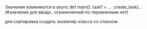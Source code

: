 Значения изменяются в async def main():
  task1 = ... .create_task(...(#значения для ввода , огриниченний по переменным нет)

для сортировка создать экземляр класса со списком
